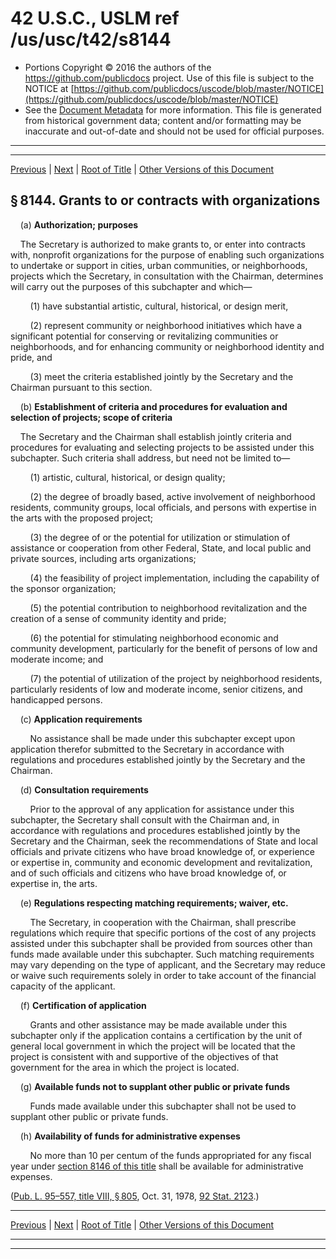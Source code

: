 ---
---

# 42 U.S.C., USLM ref /us/usc/t42/s8144

* Portions Copyright © 2016 the authors of the https://github.com/publicdocs project.
  Use of this file is subject to the NOTICE at [https://github.com/publicdocs/uscode/blob/master/NOTICE](https://github.com/publicdocs/uscode/blob/master/NOTICE)
* See the [Document Metadata](././../../../../..//README.md) for more information.
  This file is generated from historical government data; content and/or formatting may be inaccurate and out-of-date and should not be used for official purposes.

----------
----------

[Previous](./../../../../..//us/usc/t42/ch90/schIII/m__us_usc_t42_s8143.md) | [Next](./../../../../..//us/usc/t42/ch90/schIII/m__us_usc_t42_s8145.md) | [Root of Title](./../../../../../) | [Other Versions of this Document](https://publicdocs.github.io/go/links?ns=uslm&ref=%2Fus%2Fusc%2Ft42%2Fs8144)

## § 8144. Grants to or contracts with organizations

    (a) __Authorization; purposes__ 

    The Secretary is authorized to make grants to, or enter into contracts with, nonprofit organizations for the purpose of enabling such organizations to undertake or support in cities, urban communities, or neighborhoods, projects which the Secretary, in consultation with the Chairman, determines will carry out the purposes of this subchapter and which—

        (1) have substantial artistic, cultural, historical, or design merit,

        (2) represent community or neighborhood initiatives which have a significant potential for conserving or revitalizing communities or neighborhoods, and for enhancing community or neighborhood identity and pride, and

        (3) meet the criteria established jointly by the Secretary and the Chairman pursuant to this section.

    (b) __Establishment of criteria and procedures for evaluation and selection of projects; scope of criteria__ 

    The Secretary and the Chairman shall establish jointly criteria and procedures for evaluating and selecting projects to be assisted under this subchapter. Such criteria shall address, but need not be limited to—

        (1) artistic, cultural, historical, or design quality;

        (2) the degree of broadly based, active involvement of neighborhood residents, community groups, local officials, and persons with expertise in the arts with the proposed proj­ect;

        (3) the degree of or the potential for utilization or stimulation of assistance or cooperation from other Federal, State, and local public and private sources, including arts organizations;

        (4) the feasibility of project implementation, including the capability of the sponsor organization;

        (5) the potential contribution to neighborhood revitalization and the creation of a sense of community identity and pride;

        (6) the potential for stimulating neighborhood economic and community development, particularly for the benefit of persons of low and moderate income; and

        (7) the potential of utilization of the project by neighborhood residents, particularly residents of low and moderate income, senior citizens, and handicapped persons.

    (c) __Application requirements__ 

        No assistance shall be made under this subchapter except upon application therefor submitted to the Secretary in accordance with regulations and procedures established jointly by the Secretary and the Chairman.

    (d) __Consultation requirements__ 

        Prior to the approval of any application for assistance under this subchapter, the Secretary shall consult with the Chairman and, in accordance with regulations and procedures established jointly by the Secretary and the Chairman, seek the recommendations of State and local officials and private citizens who have broad knowledge of, or experience or expertise in, community and economic development and revitalization, and of such officials and citizens who have broad knowledge of, or expertise in, the arts.

    (e) __Regulations respecting matching requirements; waiver, etc.__ 

        The Secretary, in cooperation with the Chairman, shall prescribe regulations which require that specific portions of the cost of any projects assisted under this subchapter shall be provided from sources other than funds made available under this subchapter. Such matching requirements may vary depending on the type of applicant, and the Secretary may reduce or waive such requirements solely in order to take account of the financial capacity of the applicant.

    (f) __Certification of application__ 

        Grants and other assistance may be made available under this subchapter only if the application contains a certification by the unit of general local government in which the project will be located that the project is consistent with and supportive of the objectives of that government for the area in which the project is located.

    (g) __Available funds not to supplant other public or private funds__ 

        Funds made available under this subchapter shall not be used to supplant other public or private funds.

    (h) __Availability of funds for administrative expenses__ 

        No more than 10 per centum of the funds appropriated for any fiscal year under [section 8146 of this title][/us/usc/t42/s8146] shall be available for administrative expenses.

([Pub. L. 95–557, title VIII, § 805][/us/pl/95/557/s805], Oct. 31, 1978, [92 Stat. 2123][/us/stat/92/2123].)

----------

[Previous](./../../../../..//us/usc/t42/ch90/schIII/m__us_usc_t42_s8143.md) | [Next](./../../../../..//us/usc/t42/ch90/schIII/m__us_usc_t42_s8145.md) | [Root of Title](./../../../../../) | [Other Versions of this Document](https://publicdocs.github.io/go/links?ns=uslm&ref=%2Fus%2Fusc%2Ft42%2Fs8144)

----------
----------

[/us/usc/t42/s8146]: https://publicdocs.github.io/go/links?ns=uslm&ref=%2Fus%2Fusc%2Ft42%2Fs8146
[/us/pl/95/557/s805]: https://publicdocs.github.io/go/links?ns=uslm&ref=%2Fus%2Fpl%2F95%2F557%2Fs805
[/us/stat/92/2123]: https://publicdocs.github.io/go/links?ns=uslm&ref=%2Fus%2Fstat%2F92%2F2123


